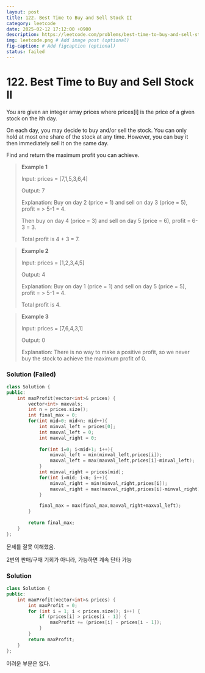 ```yaml
---
layout: post
title: 122. Best Time to Buy and Sell Stock II
category: leetcode
date: 2025-02-12 17:12:00 +0900
description: https://leetcode.com/problems/best-time-to-buy-and-sell-stock-ii/description/?envType=study-plan-v2&envId=top-interview-150
img: leetcode.png # Add image post (optional)
fig-caption: # Add figcaption (optional)
status: failed
---
```



# 122. Best Time to Buy and Sell Stock II

You are given an integer array prices where prices[i] is the price of a given stock on the ith day.

On each day, you may decide to buy and/or sell the stock. You can only hold at most one share of the stock at any time. However, you can buy it then immediately sell it on the same day.

Find and return the maximum profit you can achieve.

 

> **Example 1**
> 
> Input: prices = [7,1,5,3,6,4]
> 
> Output: 7
> 
> Explanation: Buy on day 2 (price = 1) and sell on day 3 (price = 5), profit = > 5-1 = 4.
> 
> Then buy on day 4 (price = 3) and sell on day 5 (price = 6), profit = 6-3 = 3.
> 
> Total profit is 4 + 3 = 7.


> **Example 2**
> 
> Input: prices = [1,2,3,4,5]
> 
> Output: 4
> 
> Explanation: Buy on day 1 (price = 1) and sell on day 5 (price = 5), profit = > 5-1 = 4.
> 
> Total profit is 4.


> **Example 3**
> 
> Input: prices = [7,6,4,3,1]
> 
> Output: 0
> 
> Explanation: There is no way to make a positive profit, so we never buy the stock to achieve the maximum profit of 0.



### Solution (Failed)

```cpp
class Solution {
public:
    int maxProfit(vector<int>& prices) {
        vector<int> maxvals;
        int n = prices.size();
        int final_max = 0;
        for(int mid=0; mid<n; mid++){
            int minval_left = prices[0];
            int maxval_left = 0;
            int maxval_right = 0;
            
            for(int i=0; i<mid+1; i++){
                minval_left = min(minval_left,prices[i]);
                maxval_left = max(maxval_left,prices[i]-minval_left);
            }
            int minval_right = prices[mid];
            for(int i=mid; i<n; i++){
                minval_right = min(minval_right,prices[i]);
                maxval_right = max(maxval_right,prices[i]-minval_right);
            }

            final_max = max(final_max,maxval_right+maxval_left);
        }
            
        return final_max;
    }
};
```

문제를 잘못 이해했음.

2번의 판매/구매 기회가 아니라, 가능하면 계속 단타 가능 

### Solution 

```cpp
class Solution {
public:
    int maxProfit(vector<int>& prices) {
        int maxProfit = 0;
        for (int i = 1; i < prices.size(); i++) {
            if (prices[i] > prices[i - 1]) {
                maxProfit += (prices[i] - prices[i - 1]);
            }
        }
        return maxProfit;
    }
};
```

어려운 부분은 없다.